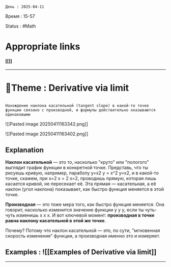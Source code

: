 	День : 2025-04-11 
Время : 15-57

Status : #Math  


# Appropriate links
#### [[]]

---

# 📏Theme : Derivative via limit


```ad-important

Нахождение наклона касательной (tangent slope) в какой-то точке функции связано с производной, и формулы действительно оказываются одинаковыми
```


![[Pasted image 20250411163342.png]]

![[Pasted image 20250411163402.png]]

## Explanation

**Наклон касательной** — это то, насколько "круто" или "пологого" выглядит график функции в конкретной точке. Представь, что ты рисуешь кривую, например, параболу y=x2 y = x^2 y=x2, и в какой-то точке, скажем, при x=2 x = 2 x=2, проводишь прямую, которая лишь касается кривой, не пересекает её. Эта прямая — касательная, а её наклон (угол наклона) показывает, как быстро функция меняется в этой точке.

**Производная** — это тоже мера того, как быстро функция меняется. Она говорит, насколько изменится значение функции y y y, если ты чуть-чуть изменишь x x x. И вот ключевой момент: **производная в точке равна наклону касательной в этой же точке**.

Почему? Потому что наклон касательной — это, по сути, "мгновенная скорость изменения" функции, а производная именно это и измеряет.



## Examples : ![[Examples of Derivative via limit]]


---
